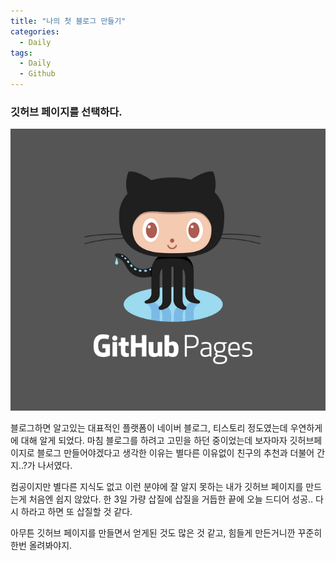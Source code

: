 ```yaml
---
title: "나의 첫 블로그 만들기"
categories:
  - Daily
tags:
  - Daily
  - Github
---
```

### 깃허브 페이지를 선택하다.  

![](/assets/img/daily/github-pages.png)

블로그하면 알고있는 대표적인 플랫폼이 네이버 블로그, 티스토리 정도였는데 우연하게 에 대해 알게 되었다. 마침 블로그를 하려고 고민을 하던 중이었는데 보자마자 깃허브페이지로 블로그 만들어야겠다고 생각한 이유는 별다른 이유없이 친구의 추천과 더불어 간지..?가 나서였다.

컴공이지만 별다른 지식도 없고 이런 분야에 잘 알지 못하는 내가 깃허브 페이지를 만드는게 처음엔 쉽지 않았다. 한 3일 가량 삽질에 삽질을 거듭한 끝에 오늘 드디어 성공.. 다시 하라고 하면 또 삽질할 것 같다.

아무튼 깃허브 페이지를 만들면서 얻게된 것도 많은 것 같고, 힘들게 만든거니깐 꾸준히 한번 올려봐야지.

[^posts]: Footnote test.
